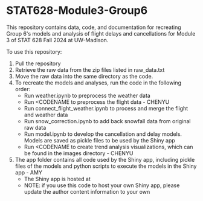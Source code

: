 # STAT628-Module3-Group6
This repository contains data, code, and documentation for recreating Group 6's models and analysis of flight delays and cancellations for Module 3 of STAT 628 Fall 2024 at UW-Madison.

To use this repository:
1. Pull the repository
2. Retrieve the raw data from the zip files listed in raw_data.txt
3. Move the raw data into the same directory as the code.
4. To recreate the models and analyses, run the code in the following order:
    - Run weather.ipynb to preprocess the weather data
    - Run <CODENAME to preprocess the flight data - CHENYU
    - Run connect_flight_weather.ipynb to process and merge the flight and weather data
    - Run snow_correction.ipynb to add back snowfall data from original raw data
    - Run model.ipynb to develop the cancellation and delay models. Models are saved as pickle files to be used by the Shiny app
    - Run <CODENAME to create trend analysis visualizations, which can be found in the images directory - CHENYU
5. The app folder contains all code used by the Shiny app, including pickle files of the models and python scripts to execute the models in the Shiny app - AMY
    - The Shiny app is hosted at <URL>
    - NOTE: if you use this code to host your own Shiny app, please update the author content information to your own
    
   
